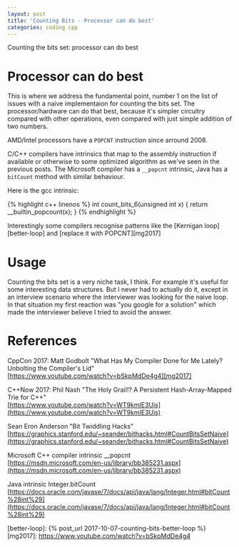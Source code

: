 ```yaml
---
layout: post
title: 'Counting Bits - Processor can do best'
categories: coding cpp
---
```


Counting the bits set: processor can do best


# Processor can do best

This is where we address the fundamental point, number 1 on the list of issues
with a naive implementaion for counting the bits set. The processor/hardware
can do that best, because it's simpler circuitry compared with other
operations, even compared with just simple addition of two numbers.

AMD/Intel processors have a `POPCNT` instruction since arround 2008.

C/C++ compilers have intrinsics that map to the assembly instruction if
available or otherwise to some optimized algorithm as we've seen in the
previous posts.  The Microsoft compiler has a `__popcnt` intrinsic, Java has a
`bitCount` method with similar behaviour.

Here is the gcc intrinsic:

{% highlight c++ linenos %}
int count_bits_6(unsigned int x) {
  return __builtin_popcount(x);
}
{% endhighlight %}

Interestingly some compilers recognise patterns like the [Kernigan
loop][better-loop] and [replace it with POPCNT][mg2017]


# Usage

Counting the bits set is a very niche task, I think. For example it's useful
for some interesting data structures. But I never had to actually do it, except
in an interview scenario where the interviewer was looking for the naive loop.
In that situation my first reaction was "you google for a solution" which made
the interviewer believe I tried to avoid the answer.


# References

CppCon 2017: Matt Godbolt "What Has My Compiler Done for Me Lately? Unbolting the Compiler's Lid"<br>
[https://www.youtube.com/watch?v=bSkpMdDe4g4][mg2017]

C++Now 2017: Phil Nash "The Holy Grail!? A Persistent Hash-Array-Mapped Trie for C++"<br>
[https://www.youtube.com/watch?v=WT9kmIE3Uis](https://www.youtube.com/watch?v=WT9kmIE3Uis)

Sean Eron Anderson "Bit Twiddling Hacks"<br>
[https://graphics.stanford.edu/~seander/bithacks.html#CountBitsSetNaive](https://graphics.stanford.edu/~seander/bithacks.html#CountBitsSetNaive)

Microsoft C++ compiler intrinsic __popcnt<br>
[https://msdn.microsoft.com/en-us/library/bb385231.aspx](https://msdn.microsoft.com/en-us/library/bb385231.aspx)

Java intrinsic Integer.bitCount<br>
[https://docs.oracle.com/javase/7/docs/api/java/lang/Integer.html#bitCount%28int%29](https://docs.oracle.com/javase/7/docs/api/java/lang/Integer.html#bitCount%28int%29)


[better-loop]: {% post_url 2017-10-07-counting-bits-better-loop %}
[mg2017]: https://www.youtube.com/watch?v=bSkpMdDe4g4

